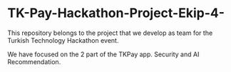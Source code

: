 # TK-Pay-Hackathon-Project-Ekip-4-

This repository belongs to the project that we develop as team for the Turkish Technology Hackathon event.

We have focused on the 2 part of the TKPay app. Security and AI Recommendation.

